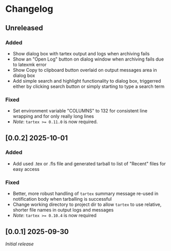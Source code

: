 # Changelog

## Unreleased

### Added

- Show dialog box with tartex output and logs when archiving fails
- Show an "Open Log" button on dialog window when archiving fails due to latexmk
    error
- Show Copy to clipboard button overlaid on output messages area in dialog box
- Add simple search and highlight functionality to dialog box, triggerred either
    by clicking search button or simply starting to type a search term

### Fixed

- Set environment variable "COLUMNS" to 132 for consistent line wrapping and for
    only really long lines
- *Note*: `tartex >= 0.11.0` is now required.

## [0.0.2] 2025-10-01

### Added

- Add used .tex or .fls file and generated tarball to list of "Recent" files for easy access

### Fixed

- Better, more robust handling of `tartex` summary message re-used in notification body when tarballing is successful
- Change working directory to project dir to allow `tartex` to use relative, shorter file names in output logs and messages
- *Note*: `tartex >= 0.10.4` is now required

## [0.0.1] 2025-09-30

*Initial release*

